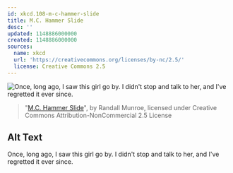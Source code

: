 ```yaml
---
id: xkcd.108-m-c-hammer-slide
title: M.C. Hammer Slide
desc: ''
updated: 1148886000000
created: 1148886000000
sources:
  name: xkcd
  url: 'https://creativecommons.org/licenses/by-nc/2.5/'
  license: Creative Commons 2.5
---
```

![Once, long ago, I saw this girl go by.  I didn't stop and talk to her, and I've regretted it ever since.](https://imgs.xkcd.com/comics/mc_hammer_slide.png)
> "[M.C. Hammer Slide](https://xkcd.com/108/)", by Randall Munroe, licensed under Creative Commons Attribution-NonCommercial 2.5 License

## Alt Text
Once, long ago, I saw this girl go by.  I didn't stop and talk to her, and I've regretted it ever since.
